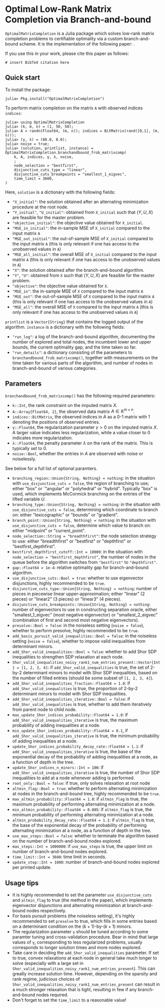 # Optimal Low-Rank Matrix Completion via Branch-and-bound

`OptimalMatrixCompletion` is a Julia package which solves low-rank matrix completion problems to certifiable optimality via a custom branch-and-bound scheme. It is the implementation of the following paper: []().

If you use this in your work, please cite this paper as follows:
    
    # insert BibTeX citation here

## Quick start

To install the package:

    julia> Pkg.install("OptimalMatrixCompletion")

To perform matrix completion on the matrix `A` with observed indices `indices`:

    julia> using OptimalMatrixCompletion
    julia> (k, m, n) = (1, 50, 50);
    julia> A = randn(Float64, (m, n)); indices = BitMatrix(rand([0,1], (m, n)));
    julia> (γ, λ) = (80.0, 0.0);
    julia> noise = true;
    julia> (solution, printlist, instance) = OptimalMatrixCompletion.branchandbound_frob_matrixcomp(
        k, A, indices, γ, λ, noise,
        ;
        node_selection = "bestfirst",
        disjunctive_cuts_type = "linear",
        disjunctive_cuts_breakpoints = "smallest_1_eigvec",
        time_limit = 3600,
    )

Here, `solution` is a dictionary with the following fields:
- `"X_initial"`: the solution obtained after an alternating minimization procedure at the root node.
- `"Y_initial"`, `"U_initial"`: obtained from `X_initial` such that $(Y, U, X)$ are feasible for the master problem.
- `"objective_initial"`: the objective value obtained for `X_initial`.
- `"MSE_in_initial"`: the in-sample MSE of `X_initial` compared to the input matrix `A`
- `"MSE_out_initial"`: the out-of-sample MSE of `X_initial` compared to the input matrix `A`  (this is only relevant if one has access to the unobserved values in `A`)
- `"MSE_all_initial"`: the overall MSE of `X_initial` compared to the input matrix `A`  (this is only relevant if one has access to the unobserved values in `A`)
- `"X"`: the solution obtained after the branch-and-bound algorithm.
- `"Y"`, `"U"`: obtained from `X` such that $(Y, U, X)$ are feasible for the master problem.
- `"objective"`: the objective value obtained for `X`.
- `"MSE_in"`: the in-sample MSE of `X` compared to the input matrix `A`
- `"MSE_out"`: the out-of-sample MSE of `X` compared to the input matrix `A`  (this is only relevant if one has access to the unobserved values in `A`)
- `"MSE_all"`: the overall MSE of `X` compared to the input matrix `A`  (this is only relevant if one has access to the unobserved values in `A`)

`printlist` is a `Vector{String}` that contains the logged output of the algorithm. `instance` is a dictionary with the following fields:
- `"run_log"`: a log of the branch-and-bound algorithm, documenting the number of explored and total nodes, the incumbent lower and upper bounds, the current optimality gap, and the time taken so far.
- `"run_details"`: a dictionary consisting of the parameters to `branchandbound_frob_matrixcomp()`, together with measurements on the time taken for various parts of the algorithm, and number of nodes in branch-and-bound of various categories.

## Parameters

`branchandbound_frob_matrixcomp()` has the following required parameters:

- `k::Int`, the rank constraint on the imputed matrix $X$.
- `A::Array{Float64, 2}`, the observed data matrix $A \in \mathbb{R}^{m \times n}$.
- `indices::BitMatrix`, the observed indices in $A$ as a 0-1 matrix with 1 denoting the positions of observed entries.
- `γ::Float64`, the regularization parameter $\gamma > 0$ on the imputed matrix $X$. A larger value indicates less regularization, while a value closer to 0 indicates more regularization.
- `λ::Float64`, the penalty parameter $\lambda$ on the rank of the matrix. This is typically set to 0.
- `noise::Bool`, whether the entries in $A$ are observed with noise or noiselessly.

See below for a full list of optional paramters.

- `branching_region::Union{String, Nothing} = nothing`: in the situation with `use_disjunctive_cuts = false`, the region of branching to use; either "box" or `"angular" or "polyhedral" or "hybrid". Typically "box" is used, which implements McCormick branching on the entries of the lifted variable $U$.
- `branching_type::Union{String, Nothing} = nothing`: in the situation with `use_disjunctive_cuts = false`, determining which coordinate to branch on: either "lexicographic" or "bounds" or "gradient".
- `branch_point::Union{String, Nothing} = nothing`: in the situation with `use_disjunctive_cuts = false`, determine which value to branch on: either "midpoint" or "current_point".
- `node_selection::String = "breadthfirst"`: the node selection strategy to use: either "breadthfirst" or "bestfirst" or "depthfirst" or "bestfirst_depthfirst".
- `bestfirst_depthfirst_cutoff::Int = 10000`: in the situation with `node_selection = "bestfirst_depthfirst"`, the number of nodes in the queue before the algorithm switches from `"bestfirst"` to `"depthfirst"`.
- `gap::Float64 = 1e-4`: relative optimality gap for branch-and-bound algorithm.
- `use_disjunctive_cuts::Bool = true`: whether to use eigenvector disjunctions, highly recommended to be `true`.
- `disjunctive_cuts_type::Union{String, Nothing} = nothing`: number of pieces in piecewise linear upper-approximation; either "linear" (2 pieces) or "linear2" (3 pieces) or "linear3" (4 pieces).
- `disjunctive_cuts_breakpoints::Union{String, Nothing} = nothing`: number of eigenvectors to use in constructing separation oracle, either "smallest_1_eigvec" (most negative eigenvector) or "smallest_2_eigvec" (combination of first and second most negative eigenvectors).
- `presolve::Bool = false`: in the noiseless setting (`noise = false`), whether to perform presolve, highly recommended to be `true`.
- `add_basis_pursuit_valid_inequalities::Bool = false`: in the noiseless setting (`noise = false`), whether to impose valid inequalities from determinant minors.
- `add_Shor_valid_inequalities::Bool = false`: whether to add Shor SDP inequalities to strengthen SDP relaxation at each node.
- `Shor_valid_inequalities_noisy_rank1_num_entries_present::Vector{Int} = [1, 2, 3, 4]`: if `add_Shor_valid_inequalities` is true, the set of 2-by-2 determinant minors to model with Shor SDP inequalities, based on the number of filled entries (should be some subset of `[1, 2, 3, 4]`).
- `add_Shor_valid_inequalities_fraction::Float64 = 1.0`: if `add_Shor_valid_inequalities` is true, the proportion of 2-by-2 determinant minors to model with Shor SDP inequalities.
- `add_Shor_valid_inequalities_iterative::Bool = false`: if `add_Shor_valid_inequalities` is true, whether to add them iteratively from parent node to child node.
- `max_update_Shor_indices_probability::Float64 = 1.0`: if `add_Shor_valid_inequalities_iterative` is true, the maximum probability of adding inequalities at a node.
- `min_update_Shor_indices_probability::Float64 = 0.1`, if `add_Shor_valid_inequalities_iterative` is true, the minimum probability of adding inequalities at a node.
- `update_Shor_indices_probability_decay_rate::Float64 = 1.1`: if `add_Shor_valid_inequalities_iterative` is true, the base of the exponential decay of the probability of adding inequalities at a node, as a function of depth in the tree.
- `update_Shor_indices_n_minors::Int = 100`: if `add_Shor_valid_inequalities_iterative` is true, the number of Shor SDP inequalities to add at a node whenever adding is performed.
- `root_only::Bool = false`: if true, only solves relaxation at root node
- `altmin_flag::Bool = true`: whether to perform alternating minimization at nodes in the branch-and-bound tree, highly recommended to be `true`.
- `max_altmin_probability::Float64 = 1.0`: if `altmin_flag` is true, the maximum probability of performing alternating minimization at a node.
- `min_altmin_probability::Float64 = 0.005`: if `altmin_flag` is true, the minimum probability of performing alternating minimization at a node.
- `altmin_probability_decay_rate::Float64 = 1.1`: if `altmin_flag` is true, the base of the exponential decay of the probability of performing alternating minimization at a node, as a function of depth in the tree.
- `use_max_steps::Bool = false`: whether to terminate the algorithm based on the number of branch-and-bound nodes explored.
- `max_steps::Int = 1000000`: if `use_max_steps` is true, the upper limit on number of branch-and-bound nodes explored.
- `time_limit::Int = 3600`: time limit in seconds.
- `update_step::Int = 1000`: number of branch-and-bound nodes explored per printed update.

## Usage tips

- It is highly recommended to set the parameter `use_disjunctive_cuts` and `altmin_flag` to true (the method in the paper), which implements eigenvector disjunctions and alternating minimization at branch-and-bound nodes respectively.
- For basis pursuit problems (the noiseless setting), it's highly recommended to set `presolve` to true, which fills in some entries based on a determinant condition on the $(k+1)$-by-$(k+1)$ minors.
- The regularization parameter `γ` should be tuned according to some paramter tuning and cross-validation procedure. Bear in mind that large values of `γ`, corresponding to less regularized problems, usually corresponds to longer solution times and more nodes explored.
- Take care in deciding the `add_Shor_valid_inequalities` parameter. If set to true, convex relaxations at each node in general take much longer to solve (especially with a large set in `Shor_valid_inequalities_noisy_rank1_num_entries_present`). This can greatly increase solution time. However, depending on the sparsity and rank regime, judicious choices of `Shor_valid_inequalities_noisy_rank1_num_entries_present` can result in a much stronger relaxation that is tight, resulting in few if any branch-and-bound nodes required.
- Don't forget to set the `time_limit` to a reasonable value!
